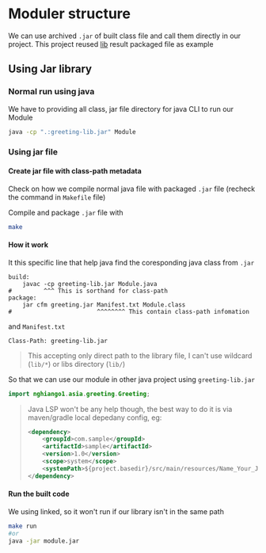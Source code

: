 # Moduler structure

We can use archived `.jar` of built class file and call them directly in our project. This project reused [lib](../lib) result packaged file as example

## Using Jar library

### Normal run using java

We have to providing all class, jar file directory for java CLI to run our Module

```sh
java -cp ".:greeting-lib.jar" Module
```

### Using jar file

#### Create jar file with class-path metadata

Check on how we compile normal java file with packaged `.jar` file (recheck the command in `Makefile` file)

Compile and package `.jar` file with
```sh
make
```

#### How it work

It this specific line that help java find the coresponding java class from `.jar`
```make
build:
	javac -cp greeting-lib.jar Module.java
#         ^^^ This is sorthand for class-path
package:
	jar cfm greeting.jar Manifest.txt Module.class
#                        ^^^^^^^^ This contain class-path infomation
```

and `Manifest.txt`
```
Class-Path: greeting-lib.jar
```

> This accepting only direct path to the library file, I can't use wildcard (`lib/*`) or libs directory (`lib/`)

So that we can use our module in other java project using `greeting-lib.jar`

```java
import nghiango1.asia.greeting.Greeting;
```

> Java LSP won't be any help though, the best way to do it is via maven/gradle
> local depedany config, eg:
> ```xml
> <dependency>
>     <groupId>com.sample</groupId>
>     <artifactId>sample</artifactId>
>     <version>1.0</version>
>     <scope>system</scope>
>     <systemPath>${project.basedir}/src/main/resources/Name_Your_JAR.jar</systemPath>
> </dependency>
> ```

#### Run the built code

We using linked, so it won't run if our library isn't in the same path

```sh
make run
#or
java -jar module.jar
```
